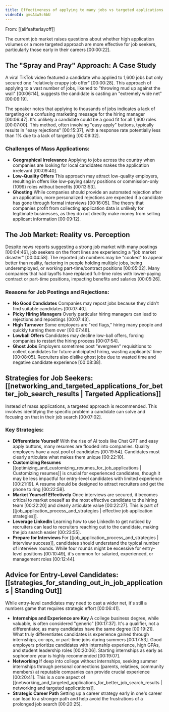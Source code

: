 ```yaml
---
title: Effectiveness of applying to many jobs vs targeted applications
videoId: gmsA4w5c6bU
---
```


From: [[alifeafterlayoff]] <br/> 

The current job market raises questions about whether high application volumes or a more targeted approach are more effective for job seekers, particularly those early in their careers <a class="yt-timestamp" data-t="00:00:22">[00:00:22]</a>.

## The "Spray and Pray" Approach: A Case Study

A viral TikTok video featured a candidate who applied to 1,600 jobs but only secured one "relatively crappy job offer" <a class="yt-timestamp" data-t="00:00:28">[00:00:28]</a>. This approach of applying to a vast number of jobs, likened to "throwing mud up against the wall" <a class="yt-timestamp" data-t="00:06:14">[00:06:14]</a>, suggests the candidate is casting an "extremely wide net" <a class="yt-timestamp" data-t="00:06:19">[00:06:19]</a>.

The speaker notes that applying to thousands of jobs indicates a lack of targeting or a confusing marketing message for the hiring manager <a class="yt-timestamp" data-t="00:06:47">[00:06:47]</a>. It's unlikely a candidate could be a good fit for all 1,600 roles <a class="yt-timestamp" data-t="00:07:00">[00:07:00]</a>. This method, often involving "easy apply" buttons, typically results in "easy rejections" <a class="yt-timestamp" data-t="00:15:37">[00:15:37]</a>, with a response rate potentially less than 1% due to a lack of targeting <a class="yt-timestamp" data-t="00:09:32">[00:09:32]</a>.

### Challenges of Mass Applications:
*   **Geographical Irrelevance** Applying to jobs across the country when companies are looking for local candidates makes the application irrelevant <a class="yt-timestamp" data-t="00:09:40">[00:09:40]</a>.
*   **Low-Quality Offers** This approach may attract low-quality employers, resulting in offers like low-paying salary positions or commission-only (1099) roles without benefits <a class="yt-timestamp" data-t="00:13:53">[00:13:53]</a>.
*   **Ghosting** While companies should provide an automated rejection after an application, more personalized rejections are expected if a candidate has gone through formal interviews <a class="yt-timestamp" data-t="00:16:05">[00:16:05]</a>. The theory that companies profit from collecting application data is unlikely for legitimate businesses, as they do not directly make money from selling applicant information <a class="yt-timestamp" data-t="00:09:12">[00:09:12]</a>.

## The Job Market: Reality vs. Perception

Despite news reports suggesting a strong job market with many postings <a class="yt-timestamp" data-t="00:04:46">[00:04:46]</a>, job seekers on the front lines are experiencing a "job market disaster" <a class="yt-timestamp" data-t="00:04:58">[00:04:58]</a>. The reported job numbers may be "cooked" to appear better than reality, factoring in people holding multiple jobs, being underemployed, or working part-time/contract positions <a class="yt-timestamp" data-t="00:05:02">[00:05:02]</a>. Many companies that had layoffs have replaced full-time roles with lower-paying contract or part-time positions, impacting benefits and salaries <a class="yt-timestamp" data-t="00:05:26">[00:05:26]</a>.

### Reasons for Job Postings and Rejections:
*   **No Good Candidates** Companies may repost jobs because they didn't find suitable candidates <a class="yt-timestamp" data-t="00:07:40">[00:07:40]</a>.
*   **Picky Hiring Managers** Overly particular hiring managers can lead to rejections and repostings <a class="yt-timestamp" data-t="00:07:43">[00:07:43]</a>.
*   **High Turnover** Some employers are "red flags," hiring many people and quickly turning them over <a class="yt-timestamp" data-t="00:07:48">[00:07:48]</a>.
*   **Lowball Offers** Candidates may decline low-ball offers, forcing companies to restart the hiring process <a class="yt-timestamp" data-t="00:07:54">[00:07:54]</a>.
*   **Ghost Jobs** Employers sometimes post "evergreen" requisitions to collect candidates for future anticipated hiring, wasting applicants' time <a class="yt-timestamp" data-t="00:08:05">[00:08:05]</a>. Recruiters also dislike ghost jobs due to wasted time and negative candidate experience <a class="yt-timestamp" data-t="00:08:38">[00:08:38]</a>.

## Strategies for Job Seekers: [[networking_and_targeted_applications_for_better_job_search_results | Targeted Applications]]

Instead of mass applications, a targeted approach is recommended. This involves identifying the specific problem a candidate can solve and focusing on that in their job search <a class="yt-timestamp" data-t="00:07:02">[00:07:02]</a>.

### Key Strategies:
*   **Differentiate Yourself** With the rise of AI tools like Chat GPT and easy apply buttons, many resumes are flooded into companies. Quality employers have a vast pool of candidates <a class="yt-timestamp" data-t="00:19:54">[00:19:54]</a>. Candidates must clearly articulate what makes them unique <a class="yt-timestamp" data-t="00:22:10">[00:22:10]</a>.
*   **Customizing Resumes** [[optimizing_and_customizing_resumes_for_job_applications | Customizing resumes]] is crucial for experienced candidates, though it may be less impactful for entry-level candidates with limited experience <a class="yt-timestamp" data-t="00:21:19">[00:21:19]</a>. A resume should be designed to attract recruiters and get the phone to ring <a class="yt-timestamp" data-t="00:22:58">[00:22:58]</a>.
*   **Market Yourself Effectively** Once interviews are secured, it becomes critical to market oneself as the most effective candidate to the hiring team <a class="yt-timestamp" data-t="00:22:20">[00:22:20]</a> and clearly articulate value <a class="yt-timestamp" data-t="00:22:27">[00:22:27]</a>. This is part of [[job_application_process_and_strategies | effective job application strategies]].
*   **Leverage LinkedIn** Learning how to use LinkedIn to get noticed by recruiters can lead to recruiters reaching out to the candidate, making the job search easier <a class="yt-timestamp" data-t="00:23:55">[00:23:55]</a>.
*   **Prepare for Interviews** For [[job_application_process_and_strategies | interview success]], candidates should understand the typical number of interview rounds. While four rounds might be excessive for entry-level positions <a class="yt-timestamp" data-t="00:10:49">[00:10:49]</a>, it's common for salaried, experienced, or management roles <a class="yt-timestamp" data-t="00:12:44">[00:12:44]</a>.

## Advice for Entry-Level Candidates: [[strategies_for_standing_out_in_job_applications | Standing Out]]

While entry-level candidates may need to cast a wider net, it's still a numbers game that requires strategic effort <a class="yt-timestamp" data-t="00:06:41">[00:06:41]</a>.

*   **Internships and Experience are Key** A college business degree, while valuable, is often considered "generic" <a class="yt-timestamp" data-t="00:17:37">[00:17:37]</a>. It's a qualifier, not a differentiator, as many candidates have the same degree <a class="yt-timestamp" data-t="00:19:21">[00:19:21]</a>. What truly differentiates candidates is experience gained through internships, co-ops, or part-time jobs during summers <a class="yt-timestamp" data-t="00:17:53">[00:17:53]</a>. Good employers prioritize candidates with internship experience, high GPAs, and student leadership roles <a class="yt-timestamp" data-t="00:20:06">[00:20:06]</a>. Starting internships as early as sophomore year is highly recommended <a class="yt-timestamp" data-t="00:19:07">[00:19:07]</a>.
*   **Networking** If deep into college without internships, seeking summer internships through personal connections (parents, relatives, community members) at reputable companies can provide crucial experience <a class="yt-timestamp" data-t="00:20:41">[00:20:41]</a>. This is a core aspect of [[networking_and_targeted_applications_for_better_job_search_results | networking and targeted applications]].
*   **Strategic Career Path** Setting up a career strategy early in one's career can lead to a stronger path and help avoid the frustrations of a prolonged job search <a class="yt-timestamp" data-t="00:20:25">[00:20:25]</a>.
